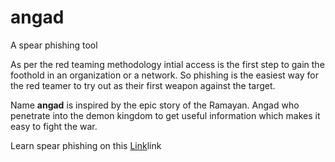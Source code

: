 # angad

A spear phishing tool

As per the red teaming methodology intial access is the first step to gain the foothold in an organization or a network. So phishing is the easiest way for the red teamer to try out as their first weapon against the target.

Name __angad__ is inspired by the epic story of the Ramayan. Angad who penetrate into the demon kingdom to get useful information which makes it easy to fight the war.

Learn spear phishing on this [Link](https://github.com)link
